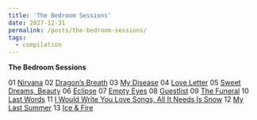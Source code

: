 ```yaml
---
title: 'The Bedroom Sessions'
date: 2027-12-31
permalink: /posts/the-bedroom-sessions/
tags:
  - compilation
---
```


**The Bedroom Sessions**

01 [Nirvana](https://official.watchmesuffocate.com/posts/nirvana/)
02 [Dragon’s Breath](https://official.watchmesuffocate.com/posts/dragons-breath/)
03 [My Disease](https://official.watchmesuffocate.com/posts/my-disease/)
04 [Love Letter](https://official.watchmesuffocate.com/posts/love-letter/)
05 [Sweet Dreams, Beauty](https://official.watchmesuffocate.com/posts/sweet-dreams-beauty/)
06 [Eclipse](https://official.watchmesuffocate.com/posts/eclipse/)
07 [Empty Eyes](https://official.watchmesuffocate.com/posts/empty-eyes/)
08 [Guestlist](https://official.watchmesuffocate.com/posts/guestlist/)
09 [The Funeral](https://official.watchmesuffocate.com/posts/the-funeral/)
10 [Last Words](https://official.watchmesuffocate.com/posts/last-words/)
11 [I Would Write You Love Songs, All It Needs Is Snow](https://official.watchmesuffocate.com/posts/i-would-write-you-love-songs-all-it-needs-is-snow/)
12 [My Last Summer](https://official.watchmesuffocate.com/posts/my-last-summer/)
13 [Ice & Fire](https://official.watchmesuffocate.com/posts/ice-and-fire/)